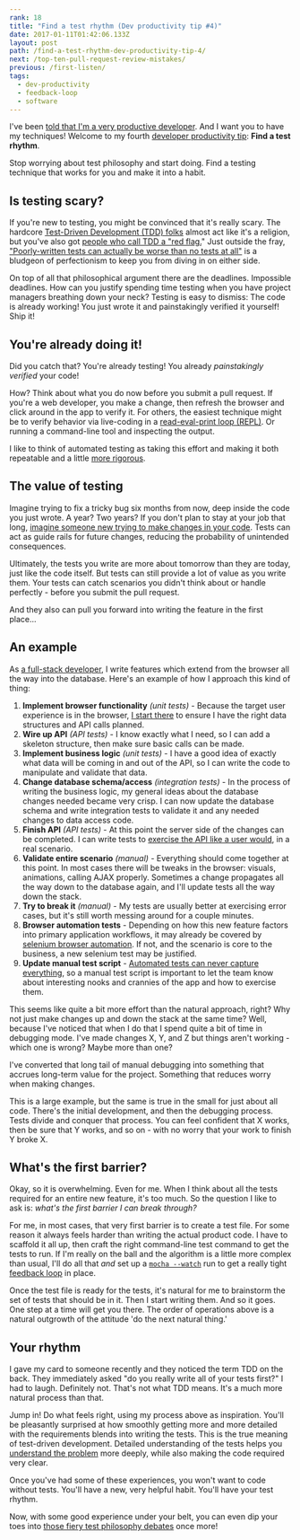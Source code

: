 ```yaml
---
rank: 18
title: "Find a test rhythm (Dev productivity tip #4)"
date: 2017-01-11T01:42:06.133Z
layout: post
path: /find-a-test-rhythm-dev-productivity-tip-4/
next: /top-ten-pull-request-review-mistakes/
previous: /first-listen/
tags:
  - dev-productivity
  - feedback-loop
  - software
---
```


I've been [told that I'm a very productive developer](https://scottnonnenberg.com/work/#scotts-value-add-is-beyond-mere-lines-of-code-h). And I want you to have my techniques! Welcome to my fourth [developer productivity tip](/tags/dev-productivity/): **Find a test rhythm**.

Stop worrying about test philosophy and start doing. Find a testing technique that works for you and make it into a habit.

<div class='fold'></div>

## Is testing scary?

If you're new to testing, you might be convinced that it's really scary. The hardcore [Test-Driven Development (TDD) folks](http://www.wedotdd.com/) almost act like it's a religion, but you've also got [people who call TDD a "red flag.](http://www.writemoretests.com/2011/09/test-driven-development-give-me-break.html)" Just outside the fray, ["Poorly-written tests can actually be worse than no tests at all"](https://martinfowler.com/articles/testing-culture.html) is a bludgeon of perfectionism to keep you from diving in on either side.

On top of all that philosophical argument there are the deadlines. Impossible deadlines. How can you justify spending time testing when you have project managers breathing down your neck? Testing is easy to dismiss: The code is already working! You just wrote it and painstakingly verified it yourself! Ship it!

## You're already doing it!

Did you catch that? You're already testing! You already _painstakingly verified_ your code!

How? Think about what you do now before you submit a pull request. If you're a web developer,  you make a change, then refresh the browser and click around in the app to verify it. For others, the easiest technique might be to verify behavior via live-coding in a [read-eval-print loop (REPL)](https://en.wikipedia.org/wiki/Read%E2%80%93eval%E2%80%93print_loop). Or running a command-line tool and inspecting the output.

I like to think of automated testing as taking this effort and making it both repeatable and a little [more rigorous](/be-a-scientist-dev-productivity-tip-3/#rigor).

## The value of testing

Imagine trying to fix a tricky bug six months from now, deep inside the code you just wrote. A year? Two years? If you don't plan to stay at your job that long, [imagine someone new trying to make changes in your code](https://www.google.com/url?sa=t&rct=j&q=&esrc=s&source=web&cd=1&cad=rja&uact=8&ved=0ahUKEwjM96LvgLfRAhUIw1QKHW7pAWIQFggcMAA&url=http%3A%2F%2Fthedailywtf.com%2F&usg=AFQjCNETv_WJf9NiC7VH982LdL3oV3PUPQ&sig2=eYCVzkdjaSENfaOt8Z5Wxw). Tests can act as guide rails for future changes, reducing the probability of unintended consequences.

Ultimately, the tests you write are more about tomorrow than they are today, just like the code itself. But tests can still provide a lot of value as you write them. Your tests can catch scenarios you didn't think about or handle perfectly - before you submit the pull request.

And they also can pull you forward into writing the feature in the first place...

## An example

As [a full-stack developer](https://scottnonnenberg.com/work/), I write features which extend from the browser all the way into the database. Here's an example of how I approach this kind of thing:

1. **Implement browser functionality** *(unit tests)* - Because the target user experience is in the browser, [I start there](/web-application-test-strategy/#stage-2-local-application-state) to ensure I have the right data structures and API calls planned.
2. **Wire up API** *(API tests)* - I know exactly what I need, so I can add a skeleton structure, then make sure basic calls can be made.
3. **Implement business logic** *(unit tests)* - I have a good idea of exactly what data will be coming in and out of the API, so I can write the code to manipulate and validate that data.
4. **Change database schema/access** *(integration tests)* - In the process of writing the business logic, my general ideas about the database changes needed became very crisp. I can now update the database schema and write integration tests to validate it and any needed changes to data access code.
5. **Finish API** *(API tests)* - At this point the server side of the changes can be completed. I can write tests to [exercise the API like a user would](/web-application-test-strategy/#stage-1-the-foundation), in a real scenario.
6. **Validate entire scenario** *(manual)* - Everything should come together at this point. In most cases there will be tweaks in the browser: visuals, animations, calling AJAX properly. Sometimes a change propagates all the way down to the database again, and I'll update tests all the way down the stack.
7. **Try to break it** *(manual)* - My tests are usually better at exercising error cases, but it's still worth messing around for a couple minutes.
8. **Browser automation tests** - Depending on how this new feature factors into primary application workflows, it may already be covered by [selenium browser automation](/web-application-test-strategy/#stage-4-automating-a-browser). If not, and the scenario is core to the business, a new selenium test may be justified.
9. **Update manual test script** - [Automated tests can never capture everything](/web-application-test-strategy/#stage-0-real-usage), so a manual test script is important to let the team know about interesting nooks and crannies of the app and how to exercise them.

This seems like quite a bit more effort than the natural approach, right? Why not just make changes up and down the stack at the same time? Well, because I've noticed that when I do that I spend quite a bit of time in debugging mode. I've made changes X, Y, and Z but things aren't working - which one is wrong? Maybe more than one?

I've converted that long tail of manual debugging into something that accrues long-term value for the project. Something that reduces worry when making changes.

This is a large example, but the same is true in the small for just about all code. There's the initial development, and then the debugging process. Tests divide and conquer that process. You can feel confident that X works, then be sure that Y works, and so on - with no worry that your work to finish Y broke X.

## What's the first barrier?

Okay, so it is overwhelming. Even for me. When I think about all the tests required for an entire new feature, it's too much. So the question I like to ask is: *what's the first barrier I can break through?*

For me, in most cases, that very first barrier is to create a test file. For some reason it always feels harder than writing the actual product code. I have to scaffold it all up, then craft the right command-line test command to get the tests to run. If I'm really on the ball and the algorithm is a little more complex than usual, I'll do all that _and_ set up a [`mocha --watch`](https://mochajs.org/#w---watch) run to get a really tight [feedback loop](/the-why-of-agile/#feedback-loops) in place.

Once the test file is ready for the tests, it's natural for me to brainstorm the set of tests that should be in it. Then I start writing them. And so it goes. One step at a time will get you there. The order of operations above is a natural outgrowth of the attitude 'do the next natural thing.'

## Your rhythm

I gave my card to someone recently and they noticed the term TDD on the back. They immediately asked "do you really write all of your tests first?" I had to laugh. Definitely not. That's not what TDD means. It's a much more natural process than that.

Jump in! Do what feels right, using my process above as inspiration. You'll be pleasantly surprised at how smoothly getting more and more detailed with the requirements blends into writing the tests. This is the true meaning of test-driven development. Detailed understanding of the tests helps you [understand the problem](/understand-the-problem-dev-productivity-tip-1/) more deeply, while also making the code required very clear.

Once you've had some of these experiences, you won't want to code without tests. You'll have a new, very helpful habit. You'll have your test rhythm.

Now, with some good experience under your belt, you can even dip your toes into [those fiery test philosophy debates](https://www.reddit.com/r/programming/comments/kq001/testdriven_development_youve_gotta_be_kidding_me/) once more!


